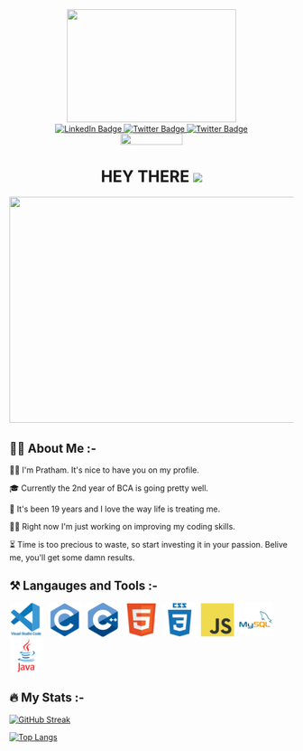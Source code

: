 <div id="header" align="center">
  <img src="https://media.giphy.com/media/dWesBcTLavkZuG35MI/giphy.gif" height="200" width="300"/>
</div>
<div id="badges" align="center">
   <a href="https://www.linkedin.com/in/pratham-rathod-a00846241">
    <img src="https://img.shields.io/badge/LinkedIn-blue?style=flat&logo=linkedin&logoColor=white" height="30px" width="120px" alt="LinkedIn Badge"/>
  </a>
   <a href="https://twitter.com/Pratham_099">
    <img src="https://img.shields.io/badge/Twitter-00acee?style=flat&logo=twitter&logoColor=white" height="30px" width="120px" alt="Twitter Badge"/>
  </a>
  <a href="https://www.facebook.com/rathod.pratham.73/">
    <img src="https://img.shields.io/badge/Facebook-blue?style=flat&logo=facebook&logoColor=white" height="30px" width="120px" alt="Twitter Badge"/>
  </a>
</div>
<div id="pviews" align="center">
  <img src="https://komarev.com/ghpvc/?username=PRATHAM-099&style=flat&color=blue" height="20px" width="110px" align="center"/>
</div>
<div id="hi" align="center">
  <h1>HEY THERE
  <img src="https://media.giphy.com/media/hvRJCLFzcasrR4ia7z/giphy.gif" width="30px"/></h1>
</div>
<div align="center">
  <img src="https://github.com/SP-XD/SP-XD/raw/main/images/dev-working_rounded.gif?raw=true" width="600" height="400"/>
</div>

## :man_technologist: About Me :-

:raising_hand_man: I'm Pratham. It's nice to have you on my profile.

🎓 Currently the 2nd year of BCA is going pretty well.

:calendar: It's been 19 years and I love the way life is treating me.

:man_technologist: Right now I'm just working on improving my coding skills.

⏳ Time is too precious to waste, so start investing it in your passion. Belive me, you'll get some damn results.


## :hammer_and_pick: Langauges and Tools :-

<div>
  <img src="https://github.com/devicons/devicon/blob/master/icons/vscode/vscode-original-wordmark.svg" title="vs" alt="vs" width="60" height="60"/>&nbsp;
  <img src="https://github.com/devicons/devicon/blob/master/icons/c/c-original.svg" title="C" alt="C" width="60" height="60"/>&nbsp;
  <img src="https://github.com/devicons/devicon/blob/master/icons/cplusplus/cplusplus-original.svg" title="C++" alt="C++" width="60" height="60"/>&nbsp;
  <img src="https://github.com/devicons/devicon/blob/master/icons/html5/html5-original.svg" title="HTML5" alt="HTML" width="60" height="60"/>&nbsp;
  <img src="https://github.com/devicons/devicon/blob/master/icons/css3/css3-plain-wordmark.svg"  title="CSS3" alt="CSS" width="60" height="60"/>&nbsp;
  <img src="https://github.com/devicons/devicon/blob/master/icons/javascript/javascript-original.svg" title="JavaScript" alt="JavaScript" width="60" height="60"/>&nbsp;
  <img src="https://github.com/devicons/devicon/blob/master/icons/mysql/mysql-original-wordmark.svg" title="MySQL"  alt="MySQL" width="60" height="60"/>&nbsp;
  <img src="https://github.com/devicons/devicon/blob/master/icons/java/java-original-wordmark.svg" title="Java" alt="Java" width="60" height="60"/>&nbsp;
</div>

## :fire: My Stats :-
[![GitHub Streak](http://github-readme-streak-stats.herokuapp.com?user=your-github-username&theme=dark&background=000000)](https://git.io/streak-stats)

[![Top Langs](https://github-readme-stats.vercel.app/api/top-langs/?username=your-github-username&layout=compact&theme=vision-friendly-dark)](https://github.com/anuraghazra/github-readme-stats)
